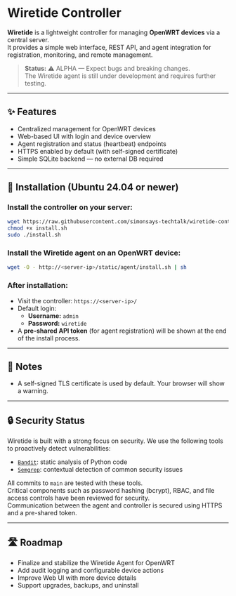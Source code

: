 # Wiretide Controller

**Wiretide** is a lightweight controller for managing **OpenWRT devices** via a central server.  
It provides a simple web interface, REST API, and agent integration for registration, monitoring, and remote management.

> **Status:** ⚠️ ALPHA — Expect bugs and breaking changes.  
> The Wiretide agent is still under development and requires further testing.

---

## ✨ Features

- Centralized management for OpenWRT devices
- Web-based UI with login and device overview
- Agent registration and status (heartbeat) endpoints
- HTTPS enabled by default (with self-signed certificate)
- Simple SQLite backend — no external DB required

---

## 🚀 Installation (Ubuntu 24.04 or newer)

### Install the controller on your server:

```bash
wget https://raw.githubusercontent.com/simonsays-techtalk/wiretide-controller/main/install.sh -O install.sh
chmod +x install.sh
sudo ./install.sh
```

### Install the Wiretide agent on an OpenWRT device:

```bash
wget -O - http://<server-ip>/static/agent/install.sh | sh
```

### After installation:

- Visit the controller: `https://<server-ip>/`
- Default login:
  - **Username:** `admin`
  - **Password:** `wiretide`
- A **pre-shared API token** (for agent registration) will be shown at the end of the install process.

---

## 🔐 Notes

- A self-signed TLS certificate is used by default. Your browser will show a warning.

---

## 🔒 Security Status

Wiretide is built with a strong focus on security. We use the following tools to proactively detect vulnerabilities:

- [`Bandit`](https://github.com/PyCQA/bandit): static analysis of Python code  
- [`Semgrep`](https://semgrep.dev): contextual detection of common security issues

All commits to `main` are tested with these tools.  
Critical components such as password hashing (bcrypt), RBAC, and file access controls have been reviewed for security.  
Communication between the agent and controller is secured using HTTPS and a pre-shared token.

---

## 🛣️ Roadmap

- Finalize and stabilize the Wiretide Agent for OpenWRT
- Add audit logging and configurable device actions
- Improve Web UI with more device details
- Support upgrades, backups, and uninstall

